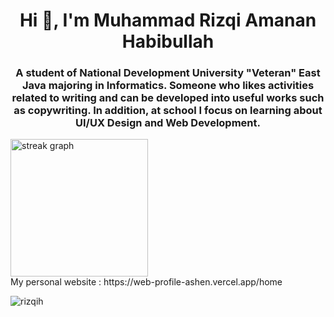 
<h1 align="center">Hi 👋, I'm Muhammad Rizqi Amanan Habibullah</h1>
<h3 align="center">A student of National Development University "Veteran" East Java majoring in Informatics. Someone who likes activities related to writing and can be developed into useful works such as copywriting. In addition, at school I focus on learning about UI/UX Design and Web Development.</h3>

<div align="left">
  <img src="https://streak-stats.demolab.com?user=RizqiH&locale=en&mode=daily&theme=dark&hide_border=false&border_radius=5&order=3" height="220" alt="streak graph"  />
</div>
My personal website : https://web-profile-ashen.vercel.app/home

<p align="left"> <img src="https://komarev.com/ghpvc/?username=rizqih&label=Profile%20views&color=0e75b6&style=flat" alt="rizqih" /> </p>

<p align="left">
</p>
